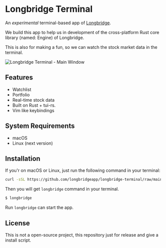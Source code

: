 # Longbridge Terminal

An _experimental_ terminal-based app of [Longbridge](https://longportapp.com).

We build this app to help us in development of the cross-platform Rust core library (named: Engine) of Longbridge.

This is also for making a fun, so we can watch the stock market data in the terminal.

![Longbridge Terminal - Main Window](https://github.com/longbridgeapp/longbridge-terminal/assets/5518/1b840f87-e441-49dd-b52a-7c81f190429d)

## Features

- Watchlist
- Portfolio
- Real-time stock data
- Built on Rust + tui-rs.
- Vim like keybindings

## System Requirements

- macOS
- Linux (next version)

## Installation

If you'r on macOS or Linux, just run the following command in your terminal:

```bash
curl -sSL https://github.com/longbridgeapp/longbridge-terminal/raw/main/install | sh
```

Then you will get `longbridge` command in your terminal.

```bash
$ longbridge
```

Run `longbridge` can start the app.

## License

This is not a open-source project, this repository just for release and give a install script.
